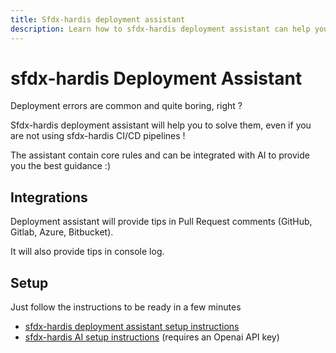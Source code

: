 ```yaml
---
title: Sfdx-hardis deployment assistant
description: Learn how to sfdx-hardis deployment assistant can help you !
---
```

<!-- markdownlint-disable MD013 -->

# sfdx-hardis Deployment Assistant

Deployment errors are common and quite boring, right ?

Sfdx-hardis deployment assistant will help you to solve them, even if you are not using sfdx-hardis CI/CD pipelines !

The assistant contain core rules and can be integrated with AI to provide you the best guidance :)

## Integrations

Deployment assistant will provide tips in Pull Request comments (GitHub, Gitlab, Azure, Bitbucket).

It will also provide tips in console log.

## Setup

Just follow the instructions to be ready in a few minutes

- [sfdx-hardis deployment assistant setup instructions](salesforce-deployment-assistant-setup.md)
- [sfdx-hardis AI setup instructions](salesforce-ai-setup.md) (requires an Openai API key)